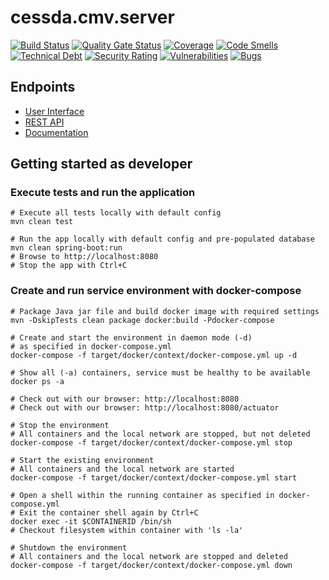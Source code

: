 # cessda.cmv.server

[![Build Status](https://jenkins.cessda.eu/buildStatus/icon?job=cessda.cmv.server%2Fmaster)](https://jenkins.cessda.eu/job/cessda.cmv.server/job/master/)
[![Quality Gate Status](https://sonarqube.cessda.eu/api/project_badges/measure?project=eu.cessda.cmv%3Acmv-server&metric=alert_status)](https://sonarqube.cessda.eu/dashboard?id=eu.cessda.cmv%3Acmv-server)
[![Coverage](https://sonarqube.cessda.eu/api/project_badges/measure?project=eu.cessda.cmv%3Acmv-server&metric=coverage)](https://sonarqube.cessda.eu/dashboard?id=eu.cessda.cmv%3Acmv-server)
[![Code Smells](https://sonarqube.cessda.eu/api/project_badges/measure?project=eu.cessda.cmv%3Acmv-server&metric=code_smells)](https://sonarqube.cessda.eu/dashboard?id=eu.cessda.cmv%3Acmv-server)
[![Technical Debt](https://sonarqube.cessda.eu/api/project_badges/measure?project=eu.cessda.cmv%3Acmv-server&metric=sqale_index)](https://sonarqube.cessda.eu/dashboard?id=eu.cessda.cmv%3Acmv-server)
[![Security Rating](https://sonarqube.cessda.eu/api/project_badges/measure?project=eu.cessda.cmv%3Acmv-server&metric=security_rating)](https://sonarqube.cessda.eu/dashboard?id=eu.cessda.cmv%3Acmv-server)
[![Vulnerabilities](https://sonarqube.cessda.eu/api/project_badges/measure?project=eu.cessda.cmv%3Acmv-server&metric=vulnerabilities)](https://sonarqube.cessda.eu/dashboard?id=eu.cessda.cmv%3Acmv-server)
[![Bugs](https://sonarqube.cessda.eu/api/project_badges/measure?project=eu.cessda.cmv%3Acmv-server&metric=bugs)](https://sonarqube.cessda.eu/dashboard?id=eu.cessda.cmv%3Acmv-server)

## Endpoints
 * [User Interface](https://cmv-dev.cessda.eu)
 * [REST API](https://cmv-dev.cessda.eu/api/swagger)
 * [Documentation](https://cmv-dev.cessda.eu/documentation)

## Getting started as developer

### Execute tests and run the application

```
# Execute all tests locally with default config
mvn clean test

# Run the app locally with default config and pre-populated database
mvn clean spring-boot:run
# Browse to http://localhost:8080 
# Stop the app with Ctrl+C
```

### Create and run service environment with docker-compose

```
# Package Java jar file and build docker image with required settings
mvn -DskipTests clean package docker:build -Pdocker-compose

# Create and start the environment in daemon mode (-d)
# as specified in docker-compose.yml
docker-compose -f target/docker/context/docker-compose.yml up -d

# Show all (-a) containers, service must be healthy to be available
docker ps -a

# Check out with our browser: http://localhost:8080
# Check out with our browser: http://localhost:8080/actuator

# Stop the environment
# All containers and the local network are stopped, but not deleted
docker-compose -f target/docker/context/docker-compose.yml stop

# Start the existing environment
# All containers and the local network are started
docker-compose -f target/docker/context/docker-compose.yml start

# Open a shell within the running container as specified in docker-compose.yml
# Exit the container shell again by Ctrl+C
docker exec -it $CONTAINERID /bin/sh
# Checkout filesystem within container with 'ls -la'

# Shutdown the environment
# All containers and the local network are stopped and deleted
docker-compose -f target/docker/context/docker-compose.yml down
```
